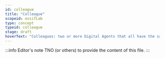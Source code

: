 ```yaml
---
id: colleague
title: "Colleague"
scopeid: essifLab
type: concept
typeid: colleague
stage: draft
hoverText: "Colleagues: two or more Digital Agents that all have the same Principal (i.e. Party on whose behalf they exeucte Actions)."
---
```


:::info Editor's note
TNO (or others) to provide the content of this file.
:::

